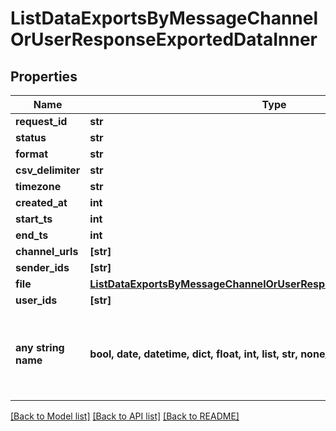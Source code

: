 # ListDataExportsByMessageChannelOrUserResponseExportedDataInner


## Properties
Name | Type | Description | Notes
------------ | ------------- | ------------- | -------------
**request_id** | **str** |  | [optional] 
**status** | **str** |  | [optional] 
**format** | **str** |  | [optional] 
**csv_delimiter** | **str** |  | [optional] 
**timezone** | **str** |  | [optional] 
**created_at** | **int** |  | [optional] 
**start_ts** | **int** |  | [optional] 
**end_ts** | **int** |  | [optional] 
**channel_urls** | **[str]** |  | [optional] 
**sender_ids** | **[str]** |  | [optional] 
**file** | [**ListDataExportsByMessageChannelOrUserResponseExportedDataInnerFile**](ListDataExportsByMessageChannelOrUserResponseExportedDataInnerFile.md) |  | [optional] 
**user_ids** | **[str]** |  | [optional] 
**any string name** | **bool, date, datetime, dict, float, int, list, str, none_type** | any string name can be used but the value must be the correct type | [optional]

[[Back to Model list]](../README.md#documentation-for-models) [[Back to API list]](../README.md#documentation-for-api-endpoints) [[Back to README]](../README.md)


